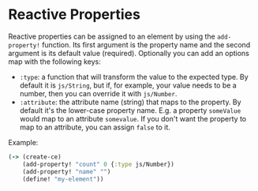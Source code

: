 # Reactive Properties

Reactive properties can be assigned to an element by using the `add-property!` function. Its first argument is the property name and the second argument is its default value (required). Optionally you can add an options map with the following keys:

- `:type`: a function that will transform the value to the expected type. By default it is `js/String`, but if, for example, your value needs to be a number, then you can override it with `js/Number`.
- `:attribute`: the attribute name (string) that maps to the property. By default it's the lower-case property name. E.g. a property `someValue` would map to an attribute `somevalue`. If you don't want the property to map to an attribute, you can assign `false` to it.

Example:

```clojure
(-> (create-ce)
    (add-property! "count" 0 {:type js/Number})
    (add-property! "name" "")
    (define! "my-element"))
```
